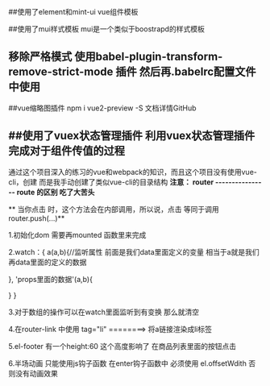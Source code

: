 
##使用了element和mint-ui vue组件模板

##使用了mui样式模板  mui是一个类似于boostrapd的样式模板

## 移除严格模式 使用babel-plugin-transform-remove-strict-mode  插件  然后再.babelrc配置文件中使用

##vue缩略图插件  npm i vue2-preview -S 文档详情GitHub

##使用了vuex状态管理插件  利用vuex状态管理插件完成对于组件传值的过程
---------------
通过这个项目深入的练习的vue和webpack的知识，而且这个项目没有使用vue-cli，创建 而是我手动创建了类似vue-cli的目录结构
**注意： router ---------------- route  的区别 吃了大苦头**

** 当你点击 <router-link> 时，这个方法会在内部调用，所以说，点击 <router-link :to="..."> 等同于调用 router.push(...)**

1.初始化dom 需要再mounted 函数里来完成

2.watch：{
   a(a,b){//监听属性 前面是我们data里面定义的变量  相当于a就是我们再data里面的定义的数据

   },
   'props里面的数据'(a,b){

   } 
}

3.对于数组的操作可以在watch里面监听到有变换 那么就清空

4.在router-link 中使用 tag="li"   ========> 将a链接渲染成li标签

5.el-footer 有一个height:60 这个高度影响了 在商品列表里面的按钮点击

6.半场动画 只能使用js钩子函数   在enter钩子函数中 必须使用 el.offsetWdith 否则没有动画效果
